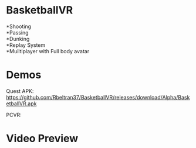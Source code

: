 # BasketballVR
*Shooting  
*Passing  
*Dunking  
*Replay System  
*Muiltiplayer with Full body avatar  

# Demos
Quest APK: https://github.com/Rbeltran37/BasketballVR/releases/download/Alpha/BasketballVR.apk

PCVR: 

# Video Preview  

